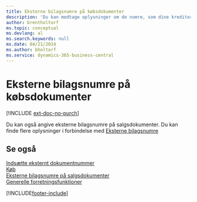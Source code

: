 ```yaml
---
title: Eksterne bilagsnumre på købsdokumenter
description: 'Du kan medtage oplysninger om de numre, som dine kreditorer tildeler dokumenter, som de sender dig, ved hjælp af feltet eksternt bilagsnummer eller feltet Reference. Få mere at vide om forskellen mellem de to felter her.'
author: brentholtorf
ms.topic: conceptual
ms.devlang: al
ms.search.keywords: null
ms.date: 04/21/2024
ms.author: bholtorf
ms.service: dynamics-365-business-central
---
```

# <a name="external-document-numbers-on-purchase-documents"></a>Eksterne bilagsnumre på købsdokumenter

[!INCLUDE [ext-doc-no-purch](includes/ext-doc-no-purch.md)]

Du kan også angive eksterne bilagsnumre på salgsdokumenter. Du kan finde flere oplysninger i forbindelse med [Eksterne bilagsnumre](sales-how-invoice-sales.md#external-document-numbers)

## <a name="see-also"></a>Se også

[Indsætte eksternt dokumentnummer](across-enter-external-document-numbers.md)  
[Køb](purchasing-manage-purchasing.md)  
[Eksterne bilagsnumre på salgsdokumenter](sales-how-invoice-sales.md#external-document-numbers)  
[Generelle forretningsfunktioner](ui-across-business-areas.md)  

[!INCLUDE[footer-include](includes/footer-banner.md)]
